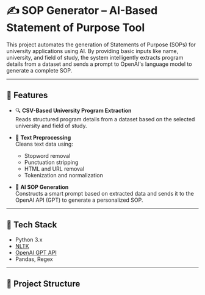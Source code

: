 # ✍️ SOP Generator – AI-Based Statement of Purpose Tool

This project automates the generation of Statements of Purpose (SOPs) for university applications using AI. By providing basic inputs like name, university, and field of study, the system intelligently extracts program details from a dataset and sends a prompt to OpenAI's language model to generate a complete SOP.

---

## 🚀 Features

- 🔍 **CSV-Based University Program Extraction**  
  Reads structured program details from a dataset based on the selected university and field of study.

- 🧹 **Text Preprocessing**  
  Cleans text data using:
  - Stopword removal
  - Punctuation stripping
  - HTML and URL removal
  - Tokenization and normalization

- 🤖 **AI SOP Generation**  
  Constructs a smart prompt based on extracted data and sends it to the OpenAI API (GPT) to generate a personalized SOP.

---

## 🧰 Tech Stack

- Python 3.x  
- [NLTK](https://www.nltk.org/)  
- [OpenAI GPT API](https://platform.openai.com/)  
- Pandas, Regex

---

## 📁 Project Structure


